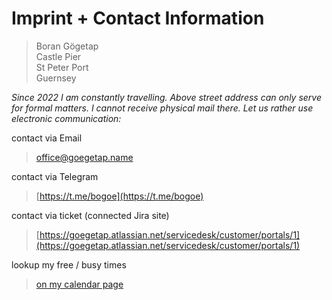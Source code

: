 # Imprint + Contact Information


> Boran Gögetap  
> Castle Pier  
> St Peter Port  
> Guernsey  

_Since 2022 I am constantly travelling. Above street address can only serve for formal matters. I cannot receive physical mail there. Let us rather use electronic communication:_

contact via Email

> [office@goegetap.name](mailto:office@goegetap.name)

contact via Telegram

> [https://t.me/bogoe](https://t.me/bogoe)


contact via ticket (connected Jira site)

> [https://goegetap.atlassian.net/servicedesk/customer/portals/1](https://goegetap.atlassian.net/servicedesk/customer/portals/1)


lookup my free / busy times

> [on my calendar page](/bogocal/)

